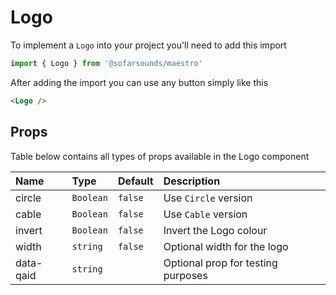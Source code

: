 # Logo

To implement a `Logo` into your project you'll need to add this import
```js
import { Logo } from '@sofarsounds/maestro'
```

After adding the import you can use any button simply like this
```html
<Logo />
```

## Props
Table below contains all types of props available in the Logo component  

| Name          | Type      | Default         | Description                      |
| :------------ | :-----    | :-------------- | :------------------------------- |
| circle        | `Boolean` | `false`         | Use `Circle` version
| cable         | `Boolean` | `false`         | Use `Cable` version
| invert        | `Boolean` | `false`         | Invert the Logo colour
| width         | `string ` | `false`         | Optional width for the logo
| data-qaid     | `string`  |                 | Optional prop for testing purposes


